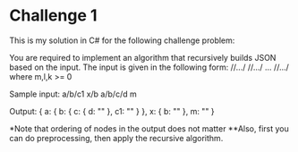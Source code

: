 # Challenge 1
This is my solution in C# for the following challenge problem:

You are required to implement an algorithm that recursively builds JSON based on the input.
The input is given in the following form:
<node11>/<node12>/.../<node1k>
<node21>/<node22>/.../<node2n>
...
<nodem1>/<nodem2>/.../<nodeml>
where m,l,k >= 0

Sample input:
a/b/c1
x/b
a/b/c/d
m

Output:
{
  a: {
    b: {
	  c: {
	    d: ""
	  },
	  c1: ""
	}
  },
  x: {
    b: ""
  },
  m: ""
}

*Note that ordering of nodes in the output does not matter
**Also, first you can do preprocessing, then apply the recursive algorithm.
